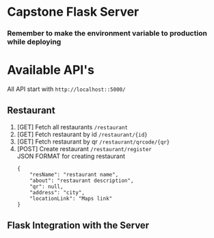 # Capstone Flask Server

### Remember to make the environment variable to production while deploying

# Available API's
All API start with `http://localhost::5000/`

## Restaurant
1. [GET] Fetch all restaurants `/restaurant`
2. [GET] Fetch restaurant by id `/restaurant/{id}`
3. [GET] Fetch restaurant by qr `/restaurant/qrcode/{qr}`
4. [POST] Create restaurant `/restaurant/register` \
    JSON FORMAT for creating restaurant
    ```
    {
        "resName": "restaurant name",
        "about": "restaurant description",
        "qr": null,
        "address": "city",
        "locationLink": "Maps link"
    }
    ```


## Flask Integration with the Server